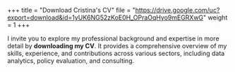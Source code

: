 +++
title = "Download Cristina's CV"
file = "https://drive.google.com/uc?export=download&id=1yUK6NG52zKoE0H_OPraOqHyo9mEGRXwG"
weight = 1
+++

I invite you to explore my professional background and expertise in more detail by **downloading my CV**. It provides a comprehensive overview of my skills, experience, and contributions across various sectors, including data analytics, policy evaluation, and consulting.
